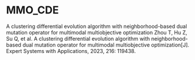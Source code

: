 # MMO_CDE
A clustering differential evolution algorithm with neighborhood-based dual mutation operator for multimodal multiobjective optimization
Zhou T, Hu Z, Su Q, et al. A clustering differential evolution algorithm with neighborhood-based dual mutation operator for multimodal multiobjective optimization[J]. Expert Systems with Applications, 2023, 216: 119438.
